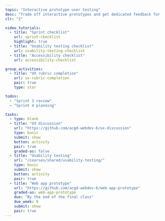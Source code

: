 ```yaml
---
topic: "Interactive prototype user testing"
desc: "Trade off interactive prototypes and get dedicated feedback for your app design."
clr: "2"

video_tutorials:
  - title: "Sprint checklist"
    url: sprint-checklist
    highlight: true
  - title: "Usability testing checklist"
    url: usability-testing-checklist
  - title: "Accessibility checklist"
    url: accessibility-checklist

group_activities:
  - title: "UX rubric completion"
    url: ux-rubric-completion
    pair: true
    type: star

todos:
  - "Sprint 3 review"
  - "Sprint 4 planning"

tasks:
  - type: blank
  - title: "UX discussion"
    url: "https://github.com/acgd-webdev-6/ux-discussion"
    type: basic
    submit: show
    button: activity
    pair: true
    graded-as: false
  - title: "Usability testing"
    url: "/courses/shared/usability-testing/"
    type: basic
    submit: show
    button: activity
    pair: true
  - title: "Web app prototype"
    url: "https://github.com/acgd-webdev-6/web-app-prototype"
    graded-as: web-app-prototype
    due: "By the end of the final class"
    due_week: 9
    submit: show
    pair: true
---
```

